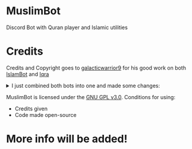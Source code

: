 # MuslimBot
Discord Bot with Quran player and Islamic utilities

# Credits
Credits and Copyright goes to [galacticwarrior9](https://github.com/galacticwarrior9) for his good work on both [IslamBot](https://github.com/galacticwarrior9/IslamBot) and [Iqra](https://github.com/galacticwarrior9/Iqra)

<details>
    <summary>I just combined both bots into one and made some changes:</summary>

    - Changed the look of bot feedback like: help menus
    - Made all help menus show current prefix of the server behind commands
    - Added change prefix feature
    - Added reload command for reloading cogs for bot owner
    - Made all external link lists as command in the bot like: translationlist
    - Error handling
</details>

MuslimBot is licensed under the [GNU GPL v3.0](https://github.com/nullbyto/MuslimBot/blob/master/LICENSE).
Conditions for using:
- Credits given
- Code made open-source

# More info will be added!